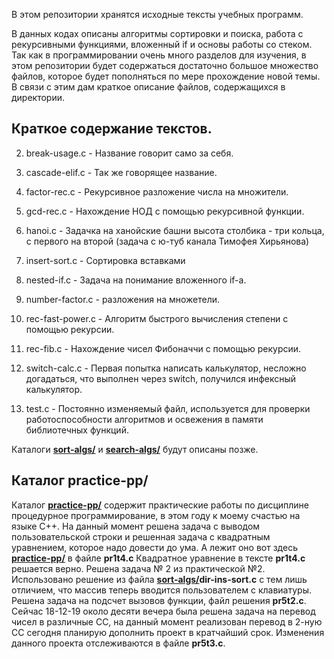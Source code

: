 В этом репозитории хранятся исходные тексты учебных программ.

В данных кодах описаны алгоритмы сортировки и поиска, работа с рекурсивными функциями, вложенный if и основы работы со стеком.
Так как в программировании очень много разделов для изучения, в этом репозитории будет содержаться достаточно большое множество файлов, которое будет пополняться по мере прохождение новой темы. В связи с этим дам краткое описание файлов, содержащихся в директории.

Краткое содержание текстов.
---


2. break-usage.c  - Название говорит само за себя.

3. cascade-elif.c - Так же говорящее название.
4. factor-rec.c - Рекурсивное разложение числа на множители.
5. gcd-rec.c - Нахождение НОД с помощью рекурсивной функции.
6. hanoi.c - Задачка на ханойские башни высота столбика - три кольца,
   с первого на второй (задача с ю-туб канала Тимофея Хирьянова)

7. insert-sort.c - Сортировка вставками 
8. nested-if.c - Задача на понимание вложенного if-а.
9. number-factor.c - разложения на множетели.
10. rec-fast-power.c - Алгоритм быстрого вычисления степени с помощью
    рекурсии.
11. rec-fib.c - Нахождение чисел Фибоначчи с помощью рекурсии.
12. switch-calc.c - Первая попытка написать калькулятор, 
    несложно догадаться, что выполнен через switch, получился 
    инфексный калькулятор.
13. test.c - Постоянно изменяемый файл, используется для проверки 
    работоспособности алгоритмов и освежения в памяти библиотечных 
    функций.


Каталоги [**sort-algs/**](https://github.com/Panikowsky-M/C-examples/tree/master/sort-algs) и [**search-algs/**](https://github.com/Panikowsky-M/C-examples/tree/master/search-algs) будут описаны позже.

Каталог practice-pp/
---
Каталог  [**practice-pp/**](https://github.com/Panikowsky-M/C-examples/tree/master/practice-pp) содержит практические работы по дисциплине процедурное программирование, в этом году к моему счастью на языке C++. На данный момент решена задача с выводом пользовательской строки и решенная задача с квадратным уравнением, которое надо довести до ума. А лежит оно вот здесь [**practice-pp/**](https://github.com/Panikowsky-M/C-examples/tree/master/practice-pp) в файле **pr1t4.c**
Квадратное уравнение в тексте **pr1t4.c** решается верно. 
Решена задача № 2 из практической №2. Использовано решение из файла [**sort-algs/**](https://github.com/Panikowsky-M/C-examples/tree/master/sort-algs)**dir-ins-sort.c** с тем лишь отличием, что массив теперь вводится пользователем с клавиатуры.
Решена задача на подсчет вызовов функции, файл решения **pr5t2.c**.
Сейчас 18-12-19 около десяти вечера была решена задача на перевод чисел в различные СС, на данный момент реализован перевод в 2-ную СС сегодня планирую дополнить проект в кратчайший срок.
Изменения данного проекта отслеживаются в файле **pr5t3.c**.
